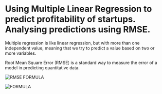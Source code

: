 # Using Multiple Linear Regression to predict profitability of startups. Analysing predictions using RMSE.

Multiple regression is like linear regression, but with more than one independent value, meaning that we try to predict a value based on two or more variables.

Root Mean Square Error (RMSE) is a standard way to measure the error of a model in predicting quantitative data. 

![RMSE FORMULA](https://user-images.githubusercontent.com/107148830/174873506-adc76e38-e7b7-418f-b353-5b1c69244684.png)

![FORMULA](https://user-images.githubusercontent.com/107148830/174873650-cc69a46f-ff59-4e33-b9b3-9d79411735bf.png)
